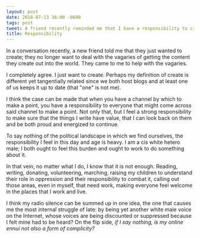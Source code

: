 ```yaml
---
layout: post
date: 2018-07-13 16:00 -0600
tags: post
tweet: A friend recently reminded me that I have a responsibility to create, whatever that means.
title: Responsibility
---
```


In a conversation recently, a new friend told me that they just wanted to create; they no longer want to deal with the vagaries of getting the content they create out into the world. They came to me to help with the vagaries. 

I completely agree. I just want to create. Perhaps my definition of create is different yet tangentially related since we both host blogs and at least one of us keeps it up to date (that "one" is not me).

I think the case can be made that when you have a channel by which to make a point, you have a responsibility to everyone that might come across said channel to make a point. Not only that, but I feel a strong responsibility to make sure that the things I write have value, that I can look back on them and be both proud and energized to continue.

To say nothing of the political landscape in which we find ourselves, the responsibility I feel in this day and age is heavy. I am a cis white hetero male; I both ought to feel this burden and ought to work to do something about it.

In that vein, no matter what I do, I know that it is not enough. Reading, writing, donating, volunteering, marching, raising my children to understand their role in oppression and their responsibility to combat it, calling out those areas, even in myself, that need work, making everyone feel welcome in the places that I work and live.

I think my radio silence can be summed up in one idea, the one that causes me the most internal struggle of late: by being yet another white male voice on the Internet, whose voices are being discounted or suppressed because I felt mine had to be heard? On the flip side, *if I say nothing, is my online ennui not also a form of complicity?*
